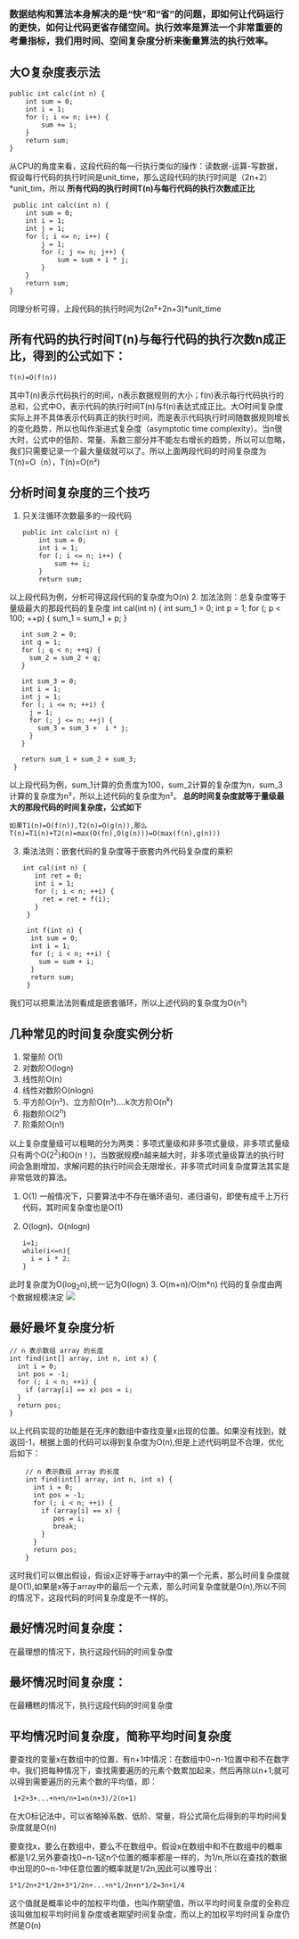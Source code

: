 ### 数据结构和算法本身解决的是“快”和“省”的问题，即如何让代码运行的更快，如何让代码更省存储空间。执行效率是算法一个非常重要的考量指标，我们用时间、空间复杂度分析来衡量算法的执行效率。

## 大O复杂度表示法

    public int calc(int n) {
        int sum = 0;
        int i = 1;
        for (; i <= n; i++) {
            sum += i;
        }
        return sum;
    }


从CPU的角度来看，这段代码的每一行执行类似的操作：读数据-运算-写数据，假设每行代码的执行时间是unit_time，那么这段代码的执行时间是（2n+2）*unit_tim，所以
<strong> 所有代码的执行时间T(n)与每行代码的执行次数成正比 </strong>



     public int calc(int n) {
        int sum = 0;
        int i = 1;
        int j = 1;
        for (; i <= n; i++) {
            j = 1;
            for (; j <= n; j++) {
                sum = sum + i * j;
            }
        }
        return sum;
    }

同理分析可得，上段代码的执行时间为(2n²+2n+3)*unit_time
## 所有代码的执行时间T(n)与每行代码的执行次数n成正比，得到的公式如下：

	T(n)=O(f(n))

其中T(n)表示代码执行的时间，n表示数据规则的大小；f(n)表示每行代码执行的总和，公式中O，表示代码的执行时间T(n)与f(n)表达式成正比。大O时间复杂度实际上并不具体表示代码真正的执行时间，而是表示代码执行时间随数据规则增长的变化趋势，所以也叫作渐进式复杂度（asymptotic time complexity）。当n很大时，公式中的低阶、常量、系数三部分并不能左右增长的趋势，所以可以忽略，我们只需要记录一个最大量级就可以了。所以上面两段代码的时间复杂度为T(n)=O（n），T(n)=O(n²)

## 分析时间复杂度的三个技巧
1.	只关注循环次数最多的一段代码


	    public int calc(int n) {
	        int sum = 0;
	        int i = 1;
	        for (; i <= n; i++) {
	            sum += i;
	        }
	        return sum;
   
以上段代码为例，分析可得这段代码的复杂度为O(n)
2.	加法法则：总复杂度等于量级最大的那段代码的复杂度
	int cal(int n) {
	   int sum_1 = 0;
	   int p = 1;
	   for (; p < 100; ++p) {
	     sum_1 = sum_1 + p;
	   }
	
	   int sum_2 = 0;
	   int q = 1;
	   for (; q < n; ++q) {
	     sum_2 = sum_2 + q;
	   }
	 
	   int sum_3 = 0;
	   int i = 1;
	   int j = 1;
	   for (; i <= n; ++i) {
	     j = 1; 
	     for (; j <= n; ++j) {
	       sum_3 = sum_3 +  i * j;
	     }
	   }
	 
	   return sum_1 + sum_2 + sum_3;
	 }

以上段代码为例，sum_1计算的负责度为100，sum_2计算的复杂度为n，sum_3计算的复杂度为n²，所以上述代码的复杂度为n²。<strong>
 总的时间复杂度就等于量级最大的那段代码的时间复杂度，公式如下
</strong>

	如果T1(n)=O(f(n)),T2(n)=O(g(n)),那么T(n)=T1(n)+T2(n)=max(O(fn),O(g(n)))=O(max(f(n),g(n)))

3.	乘法法则：嵌套代码的复杂度等于嵌套内外代码复杂度的乘积

		int cal(int n) {
		   int ret = 0; 
		   int i = 1;
		   for (; i < n; ++i) {
		     ret = ret + f(i);
		   } 
		 } 
		 
		 int f(int n) {
		  int sum = 0;
		  int i = 1;
		  for (; i < n; ++i) {
		    sum = sum + i;
		  } 
		  return sum;
		 }

我们可以把乘法法则看成是嵌套循环，所以上述代码的复杂度为O(n²)

## 几种常见的时间复杂度实例分析
1.	常量阶 O(1)
2.	对数阶O(logn)
3.	线性阶O(n)
4.	线性对数阶O(nlogn)
5.	平方阶O(n²)、立方阶O(n³)....k次方阶O(n<sup>k</sup>)
6.	指数阶O(2<sup>n</sup>)
7.	阶乘阶O(n!)

以上复杂度量级可以粗略的分为两类：多项式量级和非多项式量级，非多项式量级只有两个O(2<sup>2</sup>)和O(n！)，当数据规模n越来越大时，非多项式量级算法的执行时间会急剧增加，求解问题的执行时间会无限增长，非多项式时间复杂度算法其实是非常低效的算法。

1. O(1)
一般情况下，只要算法中不存在循环语句，递归语句，即使有成千上万行代码，其时间复杂度也是O(1)
2.	O(logn)、O(nlogn)

		i=1;
		while(i<=n){
		  i = i * 2;
		}
此时复杂度为O(log<sub>2</sub>n),统一记为O(logn)
3. O(m+n)/O(m*n)
代码的复杂度由两个数据规模决定
![](https://i.imgur.com/XVEjjau.jpg)


## 最好最坏复杂度分析
	// n 表示数组 array 的长度
	int find(int[] array, int n, int x) {
	  int i = 0;
	  int pos = -1;
	  for (; i < n; ++i) {
	    if (array[i] == x) pos = i;
	  }
	  return pos;
	}

以上代码实现的功能是在无序的数组中查找变量x出现的位置。如果没有找到，就返回-1，根据上面的代码可以得到复杂度为O(n),但是上述代码明显不合理，优化后如下：

		// n 表示数组 array 的长度
		int find(int[] array, int n, int x) {
		  int i = 0;
		  int pos = -1;
		  for (; i < n; ++i) {
		    if (array[i] == x) {
		       pos = i;
		       break;
		    }
		  }
		  return pos;
		}


这时我们可以做出假设，假设x正好等于array中的第一个元素，那么时间复杂度就是O(1),如果是x等于array中的最后一个元素，那么时间复杂度就是O(n),所以不同的情况下，这段代码的时间复杂度是不一样的。
## 最好情况时间复杂度：
在最理想的情况下，执行这段代码的时间复杂度
## 最坏情况时间复杂度：
在最糟糕的情况下，执行这段代码的时间复杂度
## 平均情况时间复杂度，简称平均时间复杂度
要查找的变量x在数组中的位置，有n+1中情况：在数组中0~n-1位置中和不在数字中。我们把每种情况下，查找需要遍历的元素个数累加起来，然后再除以n+1;就可以得到需要遍历的元素个数的平均值，即：

	 1+2+3+...+n+n/n+1=n(n+3)/2(n+1)

在大O标记法中，可以省略掉系数、低阶、常量，将公式简化后得到的平均时间复杂度就是O(n)

要查找x，要么在数组中，要么不在数组中。假设x在数组中和不在数组中的概率都是1/2,另外要查找0~n-1这n个位置的概率都是一样的，为1/n,所以在查找的数据中出现的0~n-1中任意位置的概率就是1/2n,因此可以推导出：
	
	1*1/2n+2*1/2n+3*1/2n+...+n*1/2n+n*1/2=3n+1/4

这个值就是概率论中的加权平均值，也叫作期望值，所以平均时间复杂度的全称应该叫做加权平均时间复杂度或者期望时间复杂度，而以上的加权平均时间复杂度仍然是O(n)





